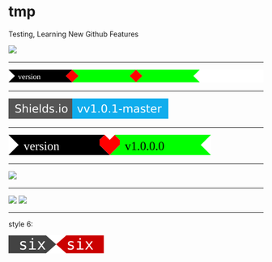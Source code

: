 # tmp
Testing, Learning New Github Features  

![](https://img.shields.io/badge/dynamic/json.svg?uri=https://raw.githubusercontent.com/k-five/tmp/master/package.json&query=$.bline&label=Shields.io&prefix=v&suffix=-master&colorB=10ADED&style=flat-square)

<hr>

![](https://github.com/k-five/tmp/blob/master/badge.svg)

<hr>

![](https://github.com/k-five/tmp/blob/master/test.svg)

<hr>

![](https://github.com/k-five/tmp/blob/master/heart.svg)

<hr>




<a href="https://k-five.github.io">
<img src="https://github.com/k-five/tmp/blob/master/title.svg" />
</a>

<hr>

<img src="https://github.com/k-five/tmp/blob/master/title2.svg" />


<img src="https://github.com/k-five/tmp/blob/master/line.svg" />

<hr>

style 6:

<img src="https://github.com/k-five/tmp/blob/master/6.svg" />
